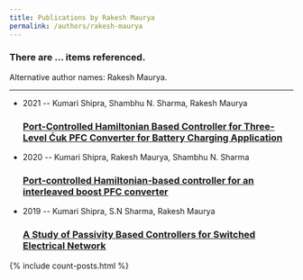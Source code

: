 ```yaml
---
title: Publications by Rakesh Maurya
permalink: /authors/rakesh-maurya
---
```


<h3 id="number-posts">There are ... items referenced.</h3>
<p id='info-authors'>Alternative author names: Rakesh Maurya.</p>
<hr />
<ul class="post-list">
<li><span class='post-meta'>2021 -- Kumari Shipra, Shambhu N. Sharma, Rakesh Maurya</span><h3><a class='post-link' href="{{ site.baseurl }}/port-controlled-hamiltonian-based-controller-for-three-level-cuk-pfc-converter-for-battery-charging-application">Port-Controlled Hamiltonian Based Controller for Three-Level Ćuk PFC Converter for Battery Charging Application</a></h3></li>
<li><span class='post-meta'>2020 -- Kumari Shipra, Rakesh Maurya, Shambhu N. Sharma</span><h3><a class='post-link' href="{{ site.baseurl }}/port-controlled-hamiltonian-based-controller-for-an-interleaved-boost-pfc-converter">Port‐controlled Hamiltonian‐based controller for an interleaved boost PFC converter</a></h3></li>
<li><span class='post-meta'>2019 -- Kumari Shipra, S.N Sharma, Rakesh Maurya</span><h3><a class='post-link' href="{{ site.baseurl }}/a-study-of-passivity-based-controllers-for-switched-electrical-network">A Study of Passivity Based Controllers for Switched Electrical Network</a></h3></li>

</ul>
{% include count-posts.html %}
